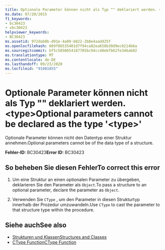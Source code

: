 ```yaml
---
title: Optionale Parameter können nicht als Typ "" deklariert werden. <type>
ms.date: 07/20/2015
f1_keywords:
- bc30423
- vbc30423
helpviewer_keywords:
- BC30423
ms.assetid: 972dab8b-d91e-4a89-b822-2b8e4aadd25f
ms.openlocfilehash: 669f86535401d7f94ca82ea658b30d9ec0214b6a
ms.sourcegitcommit: bf5c5850654187705bc94cc40ebfb62fe346ab02
ms.translationtype: MT
ms.contentlocale: de-DE
ms.lasthandoff: 09/23/2020
ms.locfileid: "91081855"
---
```

# <a name="optional-parameters-cannot-be-declared-as-the-type-type"></a><span data-ttu-id="61aa5-102">Optionale Parameter können nicht als Typ "" deklariert werden. \<type></span><span class="sxs-lookup"><span data-stu-id="61aa5-102">Optional parameters cannot be declared as the type '\<type>'</span></span>

<span data-ttu-id="61aa5-103">Optionale Parameter können nicht den Datentyp einer Struktur annehmen.</span><span class="sxs-lookup"><span data-stu-id="61aa5-103">Optional parameters cannot be of the data type of a structure.</span></span>  
  
 <span data-ttu-id="61aa5-104">**Fehler-ID:** BC30423</span><span class="sxs-lookup"><span data-stu-id="61aa5-104">**Error ID:** BC30423</span></span>  
  
## <a name="to-correct-this-error"></a><span data-ttu-id="61aa5-105">So beheben Sie diesen Fehler</span><span class="sxs-lookup"><span data-stu-id="61aa5-105">To correct this error</span></span>  
  
1. <span data-ttu-id="61aa5-106">Um eine Struktur an einen optionalen Parameter zu übergeben, deklarieren Sie den Parameter als `Object`.</span><span class="sxs-lookup"><span data-stu-id="61aa5-106">To pass a structure to an optional parameter, declare the parameter as `Object`.</span></span>  
  
2. <span data-ttu-id="61aa5-107">Verwenden Sie `CType` , um den Parameter in diesen Strukturtyp innerhalb der Prozedur umzuwandeln.</span><span class="sxs-lookup"><span data-stu-id="61aa5-107">Use `CType` to cast the parameter to that structure type within the procedure.</span></span>  
  
## <a name="see-also"></a><span data-ttu-id="61aa5-108">Siehe auch</span><span class="sxs-lookup"><span data-stu-id="61aa5-108">See also</span></span>

- [<span data-ttu-id="61aa5-109">Strukturen und Klassen</span><span class="sxs-lookup"><span data-stu-id="61aa5-109">Structures and Classes</span></span>](../programming-guide/language-features/data-types/structures-and-classes.md)
- [<span data-ttu-id="61aa5-110">CType Function</span><span class="sxs-lookup"><span data-stu-id="61aa5-110">CType Function</span></span>](../language-reference/functions/ctype-function.md)
